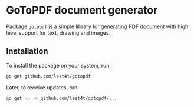# GoToPDF document generator
Package `gotopdf` is a simple library for generating PDF document with high level support for text, drawing and images.

## Installation
To install the package on your system, run:
```bash
go get github.com/lest4t/gotopdf
```

Later, to receive updates, run:
```bash
go get -u -v github.com/lest4t/gotopdf/...
```
